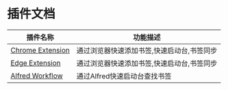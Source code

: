 # 插件文档

| 插件名称 | 功能描述 |
| -------- | ---- | 
| [Chrome Extension](chrome-extension) | 通过浏览器快速添加书签,快速启动台,书签同步 |
| [Edge Extension](edge-extension) | 通过浏览器快速添加书签,快速启动台,书签同步 |
| [Alfred Workflow](alfred-extension) | 通过Alfred快速启动台查找书签 |



